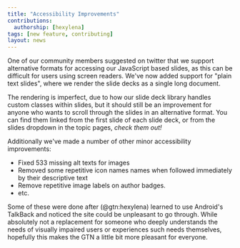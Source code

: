 ```yaml
---
title: "Accessibility Improvements"
contributions:
  authorship: [hexylena]
tags: [new feature, contributing]
layout: news
---
```


One of our community members suggested on twitter that we support alternative formats for accessing our JavaScript based slides, as this can be difficult for users using screen readers. We've now added support for "plain text slides", where we render the slide decks as a single long document.

The rendering is imperfect, due to how our slide deck library handles custom classes within slides, but it should still be an improvement for anyone who wants to scroll through the slides in an alternative format. You can find them linked from the first slide of each slide deck, or from the slides dropdown in the topic pages, *check them out!*

Additionally we've made a number of other minor accessibility improvements:

- Fixed 533 missing alt texts for images
- Removed some repetitive icon names names when followed immediately by their descriptive text
- Remove repetitive image labels on author badges.
- etc.

Some of these were done after (@gtn:hexylena) learned to use Android's TalkBack and noticed the site could be unpleasant to go through. While absolutely not a replacement for someone who deeply understands the needs of visually impaired users or experiences such needs themselves, hopefully this makes the GTN a little bit more pleasant for everyone.
